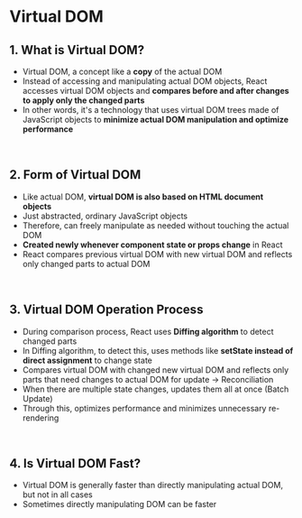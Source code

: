 # **Virtual DOM**

## 1. What is Virtual DOM?

- Virtual DOM, a concept like a **copy** of the actual DOM
- Instead of accessing and manipulating actual DOM objects, React accesses virtual DOM objects and **compares before and after changes to apply only the changed parts**
- In other words, it's a technology that uses virtual DOM trees made of JavaScript objects to **minimize actual DOM manipulation and optimize performance**

<br/>

## 2. Form of Virtual DOM

- Like actual DOM, **virtual DOM is also based on HTML document objects**
- Just abstracted, ordinary JavaScript objects
- Therefore, can freely manipulate as needed without touching the actual DOM
- **Created newly whenever component state or props change** in React
- React compares previous virtual DOM with new virtual DOM and reflects only changed parts to actual DOM

<br/>

## 3. Virtual DOM Operation Process

- During comparison process, React uses **Diffing algorithm** to detect changed parts
- In Diffing algorithm, to detect this, uses methods like **setState instead of direct assignment** to change state
- Compares virtual DOM with changed new virtual DOM and reflects only parts that need changes to actual DOM for update → Reconciliation
- When there are multiple state changes, updates them all at once (Batch Update)
- Through this, optimizes performance and minimizes unnecessary re-rendering

<br/>

## 4. Is Virtual DOM Fast?

- Virtual DOM is generally faster than directly manipulating actual DOM, but not in all cases
- Sometimes directly manipulating DOM can be faster
